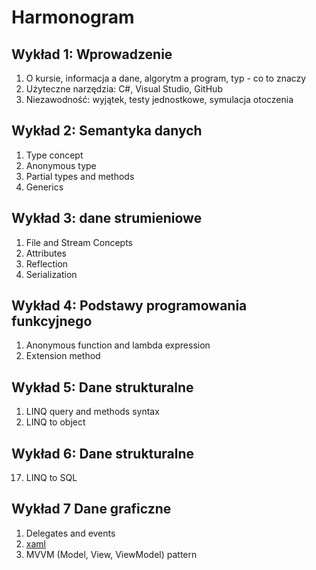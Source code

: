 # Harmonogram

## Wykład 1: Wprowadzenie

1. O kursie, informacja a dane, algorytm a program, typ - co to znaczy
2. Użyteczne narzędzia: C#, Visual Studio, GitHub
3. Niezawodność: wyjątek, testy jednostkowe, symulacja otoczenia 

## Wykład 2: Semantyka danych

1. Type concept
5. Anonymous type
6. Partial types and methods
7. Generics

## Wykład 3: dane strumieniowe

1. File and Stream Concepts
9. Attributes
10. Reflection
11. Serialization

## Wykład 4: Podstawy programowania funkcyjnego

1. Anonymous function and lambda expression
14. Extension method

## Wykład 5: Dane strukturalne

1. LINQ query and methods syntax
16. LINQ to object

## Wykład 6: Dane strukturalne

17. LINQ to SQL

## Wykład 7 Dane graficzne

1. Delegates and events
19. [xaml](https://docs.microsoft.com/en-us/dotnet/framework/xaml-services/)
20. MVVM (Model, View, ViewModel) pattern

